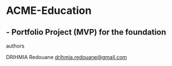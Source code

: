# ACME-Education
## - Portfolio Project (MVP) for the foundation

authors

DRIHMIA Redouane <drihmia.redouane@gmail.com>
